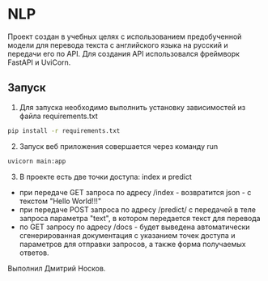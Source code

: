 # NLP

Проект создан в учебных целях с использованием предобученной модели для перевода текста с английского языка на русский
и передачи его по API. Для создания API использовался фреймворк FastAPI и UviCorn.

## Запуск

1. Для запуска необходимо выполнить установку зависимостей из файла requirements.txt

```bash
pip install -r requirements.txt
```

2. Запуск веб приложения совершается через команду run

```bash
uvicorn main:app
```

3. В проекте есть две точки доступа: index и predict

- при передаче GET запроса по адресу /index - возвратится json - с текстом "Hello World!!!"
- при передаче POST запроса по адресу /predict/ c передачей в теле запроса параметра "text", в котором передается текст
  для перевода
- по GET запросу по адресу /docs - будет выведена автоматически сгенерированная документация с указанием точек доступа
  и параметров для отправки запросов, а также форма получаемых ответов.

Выполнил Дмитрий Носков.
